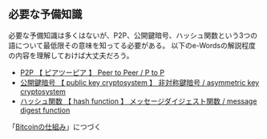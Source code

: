 ## 必要な予備知識

必要な予備知識は多くはないが、P2P、公開鍵暗号、ハッシュ関数という3つの語について最低限その意味を知ってる必要がある。
以下のe-Wordsの解説程度の内容を理解しておけば大丈夫だろう。

* [P2P 【 ピアツーピア 】 Peer to Peer / P to P](http://e-words.jp/w/P2P.html)
* [公開鍵暗号 【 public key cryptosystem 】 非対称鍵暗号 / asymmetric key cryptosystem](http://e-words.jp/w/E585ACE9968BE98DB5E69A97E58FB7.html)
* [ハッシュ関数 【 hash function 】 メッセージダイジェスト関数 / message digest function](http://e-words.jp/w/E3838FE38383E382B7E383A5E996A2E695B0.html)

「[Bitcoinの仕組み](design.html)」につづく
